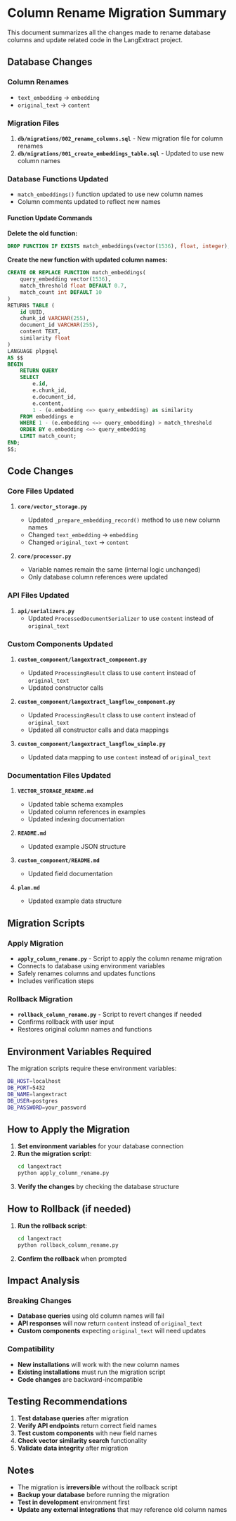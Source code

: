 # Column Rename Migration Summary

This document summarizes all the changes made to rename database columns and update related code in the LangExtract project.

## Database Changes

### Column Renames

- `text_embedding` → `embedding`
- `original_text` → `content`

### Migration Files

1. **`db/migrations/002_rename_columns.sql`** - New migration file for column renames
2. **`db/migrations/001_create_embeddings_table.sql`** - Updated to use new column names

### Database Functions Updated

- `match_embeddings()` function updated to use new column names
- Column comments updated to reflect new names

#### Function Update Commands

**Delete the old function:**

```sql
DROP FUNCTION IF EXISTS match_embeddings(vector(1536), float, integer);
```

**Create the new function with updated column names:**

```sql
CREATE OR REPLACE FUNCTION match_embeddings(
    query_embedding vector(1536),
    match_threshold float DEFAULT 0.7,
    match_count int DEFAULT 10
)
RETURNS TABLE (
    id UUID,
    chunk_id VARCHAR(255),
    document_id VARCHAR(255),
    content TEXT,
    similarity float
)
LANGUAGE plpgsql
AS $$
BEGIN
    RETURN QUERY
    SELECT
        e.id,
        e.chunk_id,
        e.document_id,
        e.content,
        1 - (e.embedding <=> query_embedding) as similarity
    FROM embeddings e
    WHERE 1 - (e.embedding <=> query_embedding) > match_threshold
    ORDER BY e.embedding <=> query_embedding
    LIMIT match_count;
END;
$$;
```

## Code Changes

### Core Files Updated

1. **`core/vector_storage.py`**

   - Updated `_prepare_embedding_record()` method to use new column names
   - Changed `text_embedding` → `embedding`
   - Changed `original_text` → `content`

2. **`core/processor.py`**
   - Variable names remain the same (internal logic unchanged)
   - Only database column references were updated

### API Files Updated

1. **`api/serializers.py`**
   - Updated `ProcessedDocumentSerializer` to use `content` instead of `original_text`

### Custom Components Updated

1. **`custom_component/langextract_component.py`**

   - Updated `ProcessingResult` class to use `content` instead of `original_text`
   - Updated constructor calls

2. **`custom_component/langextract_langflow_component.py`**

   - Updated `ProcessingResult` class to use `content` instead of `original_text`
   - Updated all constructor calls and data mappings

3. **`custom_component/langextract_langflow_simple.py`**
   - Updated data mapping to use `content` instead of `original_text`

### Documentation Files Updated

1. **`VECTOR_STORAGE_README.md`**

   - Updated table schema examples
   - Updated column references in examples
   - Updated indexing documentation

2. **`README.md`**

   - Updated example JSON structure

3. **`custom_component/README.md`**

   - Updated field documentation

4. **`plan.md`**
   - Updated example data structure

## Migration Scripts

### Apply Migration

- **`apply_column_rename.py`** - Script to apply the column rename migration
- Connects to database using environment variables
- Safely renames columns and updates functions
- Includes verification steps

### Rollback Migration

- **`rollback_column_rename.py`** - Script to revert changes if needed
- Confirms rollback with user input
- Restores original column names and functions

## Environment Variables Required

The migration scripts require these environment variables:

```bash
DB_HOST=localhost
DB_PORT=5432
DB_NAME=langextract
DB_USER=postgres
DB_PASSWORD=your_password
```

## How to Apply the Migration

1. **Set environment variables** for your database connection
2. **Run the migration script**:
   ```bash
   cd langextract
   python apply_column_rename.py
   ```
3. **Verify the changes** by checking the database structure

## How to Rollback (if needed)

1. **Run the rollback script**:
   ```bash
   cd langextract
   python rollback_column_rename.py
   ```
2. **Confirm the rollback** when prompted

## Impact Analysis

### Breaking Changes

- **Database queries** using old column names will fail
- **API responses** will now return `content` instead of `original_text`
- **Custom components** expecting `original_text` will need updates

### Compatibility

- **New installations** will work with the new column names
- **Existing installations** must run the migration script
- **Code changes** are backward-incompatible

## Testing Recommendations

1. **Test database queries** after migration
2. **Verify API endpoints** return correct field names
3. **Test custom components** with new field names
4. **Check vector similarity search** functionality
5. **Validate data integrity** after migration

## Notes

- The migration is **irreversible** without the rollback script
- **Backup your database** before running the migration
- **Test in development** environment first
- **Update any external integrations** that may reference old column names

